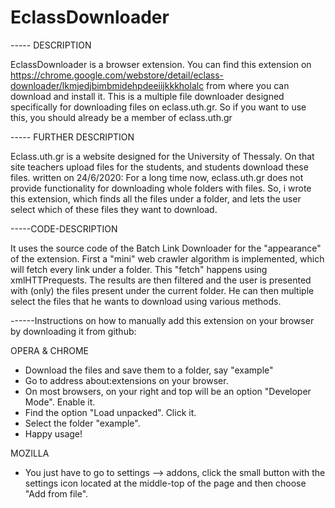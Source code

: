 # EclassDownloader
----- DESCRIPTION

EclassDownloader is a browser extension.
You can find this extension on 
    https://chrome.google.com/webstore/detail/eclass-downloader/lkmjedjbimbmidehpdeeiijkkkholalc
from where you can download and install it. This is a multiple file downloader designed specifically
for downloading files on eclass.uth.gr. So if you want to use this, you should already be a member of eclass.uth.gr


----- FURTHER DESCRIPTION

Eclass.uth.gr is a website designed for the University of Thessaly.
On that site teachers upload files for the students, and students download these files.
  written on 24/6/2020: 
        For a long time now, eclass.uth.gr does not provide functionality for downloading 
        whole folders with files. So, i wrote this extension, which finds all the files 
        under a folder, and lets the user select which of these files they want to download.



-----CODE-DESCRIPTION

It uses the source code of the Batch Link Downloader for the "appearance" of the extension.
First a "mini" web crawler algorithm is implemented, which will fetch every link under a folder.
This "fetch" happens using xmlHTTPrequests. The results are then filtered and the user is presented 
with (only) the files present under the current folder. He can then multiple select the files that 
he wants to download using various methods.




------Instructions on how to manually add this extension on your browser by downloading it from github:
  
OPERA & CHROME
  - Download the files and save them to a folder, say "example"
  - Go to address about:extensions on your browser.
  - On most browsers, on your right and top will be an option "Developer Mode". Enable it.
  - Find the option "Load unpacked". Click it.
  - Select the folder "example".
  - Happy usage!

MOZILLA
  - You just have to go to settings --> addons, click the small button with the settings icon located 
     at the middle-top of the page and then choose "Add from file". 

